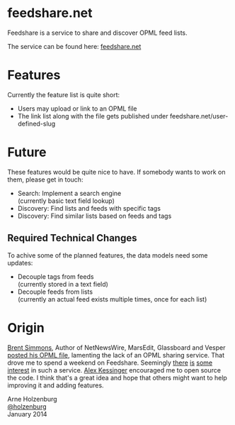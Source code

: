 feedshare.net
=============

Feedshare is a service to share and discover OPML feed lists.

The service can be found here: [feedshare.net](http://feedshare.net)

# Features
Currently the feature list is quite short:

- Users may upload or link to an OPML file
- The link list along with the file gets published under feedshare.net/user-defined-slug

# Future
These features would be quite nice to have. If somebody wants to work on them, please get in touch:

- Search: Implement a search engine  
	(currently basic text field lookup)
- Discovery: Find lists and feeds with specific tags
- Discovery: Find similar lists based on feeds and tags

## Required Technical Changes
To achive some of the planned features, the data models need some updates:

- Decouple tags from feeds  
	(currently stored in a text field)
- Decouple feeds from lists  
	(currently an actual feed exists multiple times, once for each list)

# Origin
[Brent Simmons](http://inessential.com), Author of NetNewsWire, MarsEdit, Glassboard and Vesper [posted his OPML file](http://inessential.com/2014/01/04/my_feeds), lamenting the lack of an OPML sharing service. That drove me to spend a weekend on Feedshare. Seemingly [there](https://twitter.com/search?q=feedshare.net) [is](http://blog.louisgray.com/2014/01/feedshareforrssopml.html) [some](http://inessential.com/2014/01/06/feedshare_net) [interest](http://rumproarious.com/2014/01/06/feedshare-an-opml-sharing-service/) in such a service. [Alex Kessinger](http://alexkessinger.net) encouraged me to open source the code. I think that's a great idea and hope that others might want to help improving it and adding features.

Arne Holzenburg  
[@holzenburg](https://twitter.com/holzenburg)  
January 2014